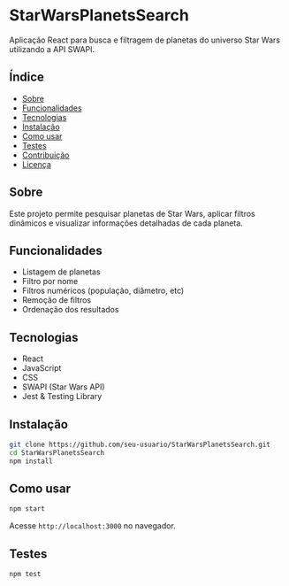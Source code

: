 # StarWarsPlanetsSearch

Aplicação React para busca e filtragem de planetas do universo Star Wars utilizando a API SWAPI.

## Índice

- [Sobre](#sobre)
- [Funcionalidades](#funcionalidades)
- [Tecnologias](#tecnologias)
- [Instalação](#instalação)
- [Como usar](#como-usar)
- [Testes](#testes)
- [Contribuição](#contribuição)
- [Licença](#licença)

## Sobre

Este projeto permite pesquisar planetas de Star Wars, aplicar filtros dinâmicos e visualizar informações detalhadas de cada planeta.

## Funcionalidades

- Listagem de planetas
- Filtro por nome
- Filtros numéricos (população, diâmetro, etc)
- Remoção de filtros
- Ordenação dos resultados

## Tecnologias

- React
- JavaScript
- CSS
- SWAPI (Star Wars API)
- Jest & Testing Library

## Instalação

```bash
git clone https://github.com/seu-usuario/StarWarsPlanetsSearch.git
cd StarWarsPlanetsSearch
npm install
```

## Como usar

```bash
npm start
```

Acesse `http://localhost:3000` no navegador.

## Testes

```bash
npm test
```
